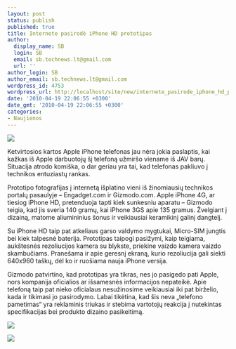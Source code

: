 ```yaml
---
layout: post
status: publish
published: true
title: Internete pasirodė iPhone HD prototipas
author:
  display_name: SB
  login: SB
  email: sb.technews.lt@gmail.com
  url: ''
author_login: SB
author_email: sb.technews.lt@gmail.com
wordpress_id: 4753
wordpress_url: http://localhost/site/new/internete_pasirode_iphone_hd_prototipas/
date: '2010-04-19 22:06:55 +0300'
date_gmt: '2010-04-19 22:06:55 +0300'
categories:
- Naujienos
---
```

<div class="imgright"><img src="http://t1.gstatic.com/images?q=tbn:MQjJMFRtYoTP0M:http://www.boygeniusreport.com/wp-content/uploads/iphone-3g.jpg"  /></div>
<p>Ketvirtosios kartos Apple iPhone telefonas jau nėra jokia paslaptis, kai kažkas iš Apple darbuotojų šį telefoną užmiršo viename iš JAV barų. Situacija atrodo komiška, o dar geriau yra tai, kad telefonas pakliuvo į technikos entuziastų rankas.</p>
<p>Prototipo fotografijas į internetą išplatino vieni iš žinomiausių technikos portalų pasaulyje – Engadget.com ir Gizmodo.com. Apple iPhone 4G, ar tiesiog iPhone HD, pretenduoja tapti kiek sunkesniu aparatu – Gizmodo teigia, kad jis sveria 140 gramų, kai iPhone 3GS apie 135 gramus. Žvelgiant į dizainą, matome aliumininius šonus ir veikiausiai keramikinį galinį dangtelį.</p>
<p>Su iPhone HD taip pat atkeliaus garso valdymo mygtukai, Micro-SIM jungtis bei kiek talpesnė baterija. Prototipas taipogi pasižymi, kaip teigiama, aukštesnės rezoliucijos kamera su blykste, priekine vaizdo kamera vaizdo skambučiams. Pranešama ir apie geresnį ekraną, kurio rezoliucija gali siekti 640x960 taškų, dėl ko ir ruošiama nauja iPhone versija.</p>
<p>Gizmodo patvirtino, kad prototipas yra tikras, nes jo pasigedo pati Apple, nors kompanija oficialios ar išsamesnės informacijos nepateikė. Apie telefoną taip pat nieko oficialaus nesužinosime veikiausiai iki pat birželio, kada ir tikimasi jo pasirodymo. Labai tikėtina, kad šis neva „telefono pametimas“ yra reklaminis triukas ir stebima vartotojų reakcija į nutekintas specifikacijas bei produkto dizaino pasikeitimą.</p>
<p><img src="http://www.part.lt/img/a78a859c1f7fd27353f91ed02e5a945a398.jpg" /></p>
<p><img src="http://www.part.lt/img/93ef7cbef04892fd056ff349a3d07930305.jpg" /></p>
